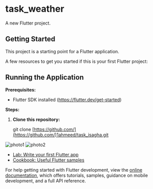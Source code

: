 # task_weather

A new Flutter project.

## Getting Started

This project is a starting point for a Flutter application.

A few resources to get you started if this is your first Flutter project:

## Running the Application

**Prerequisites:**

- Flutter SDK installed (https://flutter.dev/get-started)

**Steps:**

1. **Clone this repository:**

   git clone [https://github.com/](https://github.com/)1ahmeed/task_isagha.git

![photo1](https://github.com/1ahmeed/task_isagha/assets/74122412/5d55b581-b9a8-4888-a7db-61f88c4b6c91)
![photo2](https://github.com/1ahmeed/task_isagha/assets/74122412/90e38efd-bf57-465b-aabd-ff6f76f51253)


- [Lab: Write your first Flutter app](https://docs.flutter.dev/get-started/codelab)
- [Cookbook: Useful Flutter samples](https://docs.flutter.dev/cookbook)

For help getting started with Flutter development, view the
[online documentation](https://docs.flutter.dev/), which offers tutorials,
samples, guidance on mobile development, and a full API reference.
